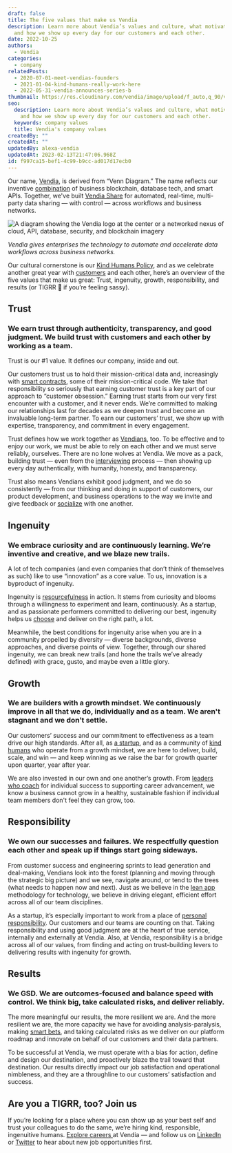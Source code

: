 ```yaml
---
draft: false
title: The five values that make us Vendia
description: Learn more about Vendia’s values and culture, what motivates us,
  and how we show up every day for our customers and each other.
date: 2022-10-25
authors:
  - Vendia
categories:
  - company
relatedPosts:
  - 2020-07-01-meet-vendias-founders
  - 2021-01-04-kind-humans-really-work-here
  - 2022-05-31-vendia-announces-series-b
thumbnail: https://res.cloudinary.com/vendia/image/upload/f_auto,q_90/v1676324704/Blog%20images/Remote_work_vngluh.png
seo:
  description: Learn more about Vendia’s values and culture, what motivates us,
    and how we show up every day for our customers and each other.
  keywords: company values
  title: Vendia's company values
createdBy: ""
createdAt: ""
updatedBy: alexa-vendia
updatedAt: 2023-02-13T21:47:06.968Z
id: f997ca15-bef1-4c99-b9cc-ad017d17ecb0
---
```


Our name, [Vendia](https://www.vendia.com/blog/welcome-to-vendia), is derived from “Venn Diagram.” The name reflects our inventive [combination](https://www.vendia.com/blog/venn-diagramming-vendia-share) of business blockchain, database tech, and smart APIs. Together, we've built [Vendia Share](https://vendia.com/product) for automated, real-time, multi-party data sharing — with control — across workflows and business networks.

![A diagram showing the Vendia logo at the center or a networked nexus of cloud, API, database, security, and blockchain imagery](https://d24nhiikxn5jns.cloudfront.net/optimized/user-images.githubusercontent.com..107442245..198142583-7df66b47-19d7-404f-a78e-8b0443f57804.png)

*Vendia gives enterprises the technology to automate and accelerate data workflows across business networks.*

Our cultural cornerstone is our [Kind Humans Policy](https://www.vendia.com/kind-humans), and as we celebrate another great year with [customers](https://www.vendia.com/industry) and each other, here’s an overview of the five values that make us great: Trust, ingenuity, growth, responsibility, and results (or TIGRR 🐯 if you’re feeling sassy).

## Trust

### We earn trust through authenticity, transparency, and good judgment. We build trust with customers and each other by working as a team.

Trust is our #1 value. It defines our company, inside and out. 

Our customers trust us to hold their mission-critical data and, increasingly with [smart contracts](https://www.vendia.com/blog/smart-contract-feature-example), some of their mission-critical code. We take that responsibility so seriously that earning customer trust is a key part of our approach to “customer obsession.” Earning trust starts from our very first encounter with a customer, and it never ends. We’re committed to making our relationships last for decades as we deepen trust and become an invaluable long-term partner. To earn our customers’ trust, we show up with expertise, transparency, and commitment in every engagement.

Trust defines how we work together as [Vendians](https://www.linkedin.com/company/vendiahq/people/), too. To be effective and to enjoy our work, we must be able to rely on each other and we must serve reliably, ourselves. There are no lone wolves at Vendia. We move as a pack, building trust — even from  the [interviewing](https://www.vendia.com/blog/how-to-recruit-kind-humans) process — then showing up every day authentically, with humanity, honesty, and transparency. 

Trust also means Vendians exhibit good judgment, and we do so consistently — from our thinking and doing in support of customers, our product development, and business operations to the way we invite and give feedback or [socialize](https://twitter.com/VendiaHQ/status/1545510677669810176) with one another.

## Ingenuity

### We embrace curiosity and are continuously learning. We’re inventive and creative, and we blaze new trails.

A lot of tech companies (and even companies that don’t think of themselves as such) like to use “innovation” as a core value. To us, innovation is a byproduct of ingenuity. 

Ingenuity is [resourcefulness](https://www.vendia.com/blog/top-10-data-modeling-techniques) in action. It stems from curiosity and blooms through a willingness to experiment and learn, continuously. As a startup, and as passionate performers committed to delivering our best, ingenuity helps us [choose](https://www.vendia.com/blog/why-we-combined-graphql-and-a-serverless-distributed-ledger) and deliver on the right path, a lot. 

Meanwhile, the best conditions for ingenuity arise when you are in a community propelled by diversity — diverse backgrounds, diverse approaches, and diverse points of view. Together, through our shared ingenuity, we can break new trails (and hone the trails we’ve already defined) with grace, gusto, and maybe even a little glory.

## Growth

### We are builders with a growth mindset. We continuously improve in all that we do, individually and as a team. We aren't stagnant and we don’t settle.

Our customers’ success and our commitment to effectiveness as a team drive our high standards. After all, as [a startup](https://www.vendia.com/blog/vendia-announces-series-b), and as a community of [kind humans](https://www.vendia.com/kind-humans) who operate from a growth mindset, we are here to deliver, build, scale, and win — and keep winning as we raise the bar for growth quarter upon quarter, year after year.

We are also invested in our own and one another’s growth. From [leaders who coach](https://www.vendia.com/blog/leadership-practices-of-an-ultramarathoner) for individual success to supporting career advancement, we know a business cannot grow in a healthy, sustainable fashion if individual team members don't feel they can grow, too.

## Responsibility

### We own our successes and failures. We respectfully question each other and speak up if things start going sideways.

From customer success and engineering sprints to lead generation and deal-making, Vendians look into the forest (planning and moving through the strategic big picture) and we see, navigate around, or tend to the trees (what needs to happen now and next). Just as we believe in the [lean app](https://www.vendia.com/blog/lean-app) methodology for technology, we believe in driving elegant, efficient effort across all of our team disciplines.

As a startup, it’s especially important to work from a place of [personal responsibility](https://www.vendia.com/blog/kind-is-strong). Our customers and our teams are counting on that. Taking responsibility and using good judgment are at the heart of true service, internally and externally at Vendia. Also, at Vendia, responsibility is a bridge across all of our values, from finding and acting on trust-building levers to delivering results with ingenuity for growth.

## Results

### We GSD. We are outcomes-focused and balance speed with control. We think big, take calculated risks, and deliver reliably.

The more meaningful our results, the more resilient we are. And the more resilient we are, the more capacity we have for avoiding analysis-paralysis, making [smart bets](https://www.vendia.com/blog/venn-diagramming-vendia-share), and taking calculated risks as we deliver on our platform roadmap and innovate on behalf of our customers and their data partners.

To be successful at Vendia, we must operate with a bias for action, define and design our destination, and proactively blaze the trail toward that destination. Our results directly impact our job satisfaction and operational nimbleness, and they are a throughline to our customers’ satisfaction and success.

## Are you a TIGRR, too? Join us

If you’re looking for a place where you can show up as your best self and trust your colleagues to do the same, we’re hiring kind, responsible, ingenuitive humans. [Explore careers ](https://www.vendia.com/careers)at Vendia — and follow us on [LinkedIn](https://www.linkedin.com/company/vendiahq) or [Twitter](https://twitter.com/VendiaHQ) to hear about new job opportunities first.